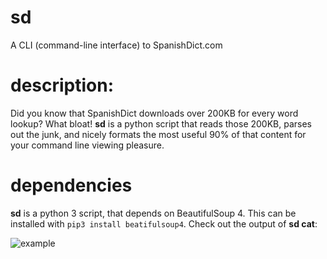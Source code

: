 # sd
A CLI (command-line interface) to SpanishDict.com

# description:
Did you know that SpanishDict downloads over 200KB for every word lookup?  What bloat! **sd** is a python script that reads those 200KB, parses out the junk, and nicely formats the most useful 90% of that content for your command line viewing pleasure.

# dependencies
**sd** is a python 3 script, that depends on BeautifulSoup 4.  This can be installed with `pip3 install beatifulsoup4`.  Check out the output of **sd cat**:

![example](https://raw.githubusercontent.com/rexroni/sd/master/example.png)
